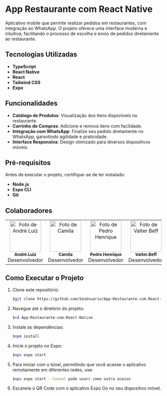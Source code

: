 # App Restaurante com React Native  

Aplicativo mobile que permite realizar pedidos em restaurantes, com integração ao WhatsApp. O projeto oferece uma interface moderna e intuitiva, facilitando o processo de escolha e envio de pedidos diretamente ao restaurante.  

## Tecnologias Utilizadas  
- **TypeScript**  
- **React Native**  
- **React**  
- **Tailwind CSS**  
- **Expo**

## Funcionalidades  
- **Catálogo de Produtos**: Visualização dos itens disponíveis no restaurante.  
- **Carrinho de Compras**: Adicione e remova itens com facilidade.  
- **Integração com WhatsApp**: Finalize seu pedido diretamente no WhatsApp, garantindo agilidade e praticidade.  
- **Interface Responsiva**: Design otimizado para diversos dispositivos móveis.  

## Pré-requisitos  
Antes de executar o projeto, certifique-se de ter instalado:  
- **Node.js**  
- **Expo CLI**  
- **Git**

## Colaboradores

<table>
  <tr>
    <td align="center">
      <a href="https://github.com/andreluizgda">
        <img src="https://github.com/andreluizgda.png" width="100px;" alt="Foto de André Luiz"/><br />
        <sub><b>André Luiz</b></sub>
      </a><br />
      Desenvolvedor
    </td>
    <td align="center">
      <a href="https://github.com/milafranca">
        <img src="https://github.com/milafranca.png" width="100px;" alt="Foto de Camila"/><br />
        <sub><b>Camila</b></sub>
      </a><br />
      Desenvolvedor
    </td>
    <td align="center">
      <a href="https://github.com/Ph2135estacio">
        <img src="https://github.com/Ph2135estacio.png" width="100px;" alt="Foto de Pedro Henrique"/><br />
        <sub><b>Pedro Henrique</b></sub>
      </a><br />
      Desenvolvedor
    </td>
    <td align="center">
      <a href="https://github.com/ValterBeff">
        <img src="https://github.com/ValterBeff.png" width="100px;" alt="Foto de Valter Beff"/><br />
        <sub><b>Valter Beff</b></sub>
      </a><br />
      Desenvolvedor
    </td>
    <td align="center">
      <a href="https://github.com/yurithasmo">
        <img src="https://github.com/yurithasmo.png" width="100px;" alt="Foto de Yuri Thasmo"/><br />
        <sub><b>Yuri Thasmo</b></sub>
      </a><br />
      Desenvolvedor
    </td>
  </tr>
</table>

## Como Executar o Projeto  
1. Clone este repositório:  
   ```bash
   $git clone https://github.com/SeuUsuario/App-Restaurante-com-React-Native.git
2. Navegue até o diretório do projeto:
   ```bash 
   $cd App-Restaurante-com-React-Native
3. Instale as dependências:
   ```bash 
   $npm install
4. Inicie o projeto no Expo:
   ```bash 
   $npx expo start
5. Para iniciar com o túnel, permitindo que você acesse o aplicativo remotamente em diferentes redes, use: 
    ```bash
    $npx expo start --tunnel pode usarr como outra acesso
6. Escaneie o QR Code com o aplicativo Expo Go no seu dispositivo móvel.